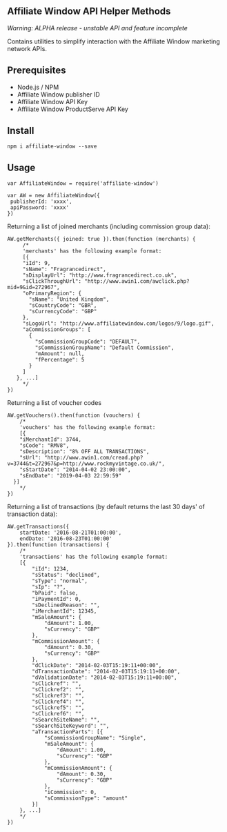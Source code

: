 Affiliate Window API Helper Methods
-----------------------------------

_Warning: ALPHA release - unstable API and feature incomplete_

Contains utilities to simplify interaction with the Affiliate Window marketing network APIs.

## Prerequisites

 - Node.js / NPM
 - Affiliate Window publisher ID
 - Affiliate Window API Key
 - Affiliate Window ProductServe API Key

## Install

```
npm i affiliate-window --save
```

## Usage

```
var AffiliateWindow = require('affiliate-window')

var AW = new AffiliateWindow({
 publisherId: 'xxxx',
 apiPassword: 'xxxx'
})
```

Returning a list of joined merchants (including commission group data):
```
AW.getMerchants({ joined: true }).then(function (merchants) {
	 /*
	 'merchants' has the following example format:
	 [{
     "iId": 9,
     "sName": "Fragrancedirect",
     "sDisplayUrl": "http://www.fragrancedirect.co.uk",
     "sClickThroughUrl": "http://www.awin1.com/awclick.php?mid=9&id=272967",
     "oPrimaryRegion": {
       "sName": "United Kingdom",
       "sCountryCode": "GBR",
       "sCurrencyCode": "GBP"
     },
     "sLogoUrl": "http://www.affiliatewindow.com/logos/9/logo.gif",
     "aCommissionGroups": [
       {
         "sCommissionGroupCode": "DEFAULT",
         "sCommissionGroupName": "Default Commission",
         "mAmount": null,
         "fPercentage": 5
       }
     ]
   }, ...]
	 */
})
```

Returning a list of voucher codes
```
AW.getVouchers().then(function (vouchers) {
	/*
	'vouchers' has the following example format:
	[{
    "iMerchantId": 3744,
    "sCode": "RMV8",
    "sDescription": "8% OFF ALL TRANSACTIONS",
    "sUrl": "http://www.awin1.com/cread.php?v=3744&t=272967&p=http://www.rockmyvintage.co.uk/",
    "sStartDate": "2014-04-02 23:00:00",
    "sEndDate": "2019-04-03 22:59:59"
  }]
	*/
})
```

Returning a list of transactions (by default returns the last 30 days' of transaction data):
```
AW.getTransactions({
	startDate: '2016-08-21T01:00:00',
	endDate: '2016-08-23T01:00:00'
}).then(function (transactions) {
	/*
	'transactions' has the following example format:
	[{
		"iId": 1234,
		"sStatus": "declined",
		"sType": "normal",
		"sIp": "?",
		"bPaid": false,
		"iPaymentId": 0,
		"sDeclinedReason": "",
		"iMerchantId": 12345,
		"mSaleAmount": {
			"dAmount": 1.00,
			"sCurrency": "GBP"
		},
		"mCommissionAmount": {
			"dAmount": 0.30,
			"sCurrency": "GBP"
		},
		"dClickDate": "2014-02-03T15:19:11+00:00",
		"dTransactionDate": "2014-02-03T15:19:11+00:00",
		"dValidationDate": "2014-02-03T15:19:11+00:00",
		"sClickref": "",
		"sClickref2": "",
		"sClickref3": "",
		"sClickref4": "",
		"sClickref5": "",
		"sClickref6": "",
		"sSearchSiteName": "",
		"sSearchSiteKeyword": "",
		"aTransactionParts": [{
			"sCommissionGroupName": "Single",
			"mSaleAmount": {
				"dAmount": 1.00,
				"sCurrency": "GBP"
			},
			"mCommissionAmount": {
				"dAmount": 0.30,
				"sCurrency": "GBP"
			},
			"iCommission": 0,
			"sCommissionType": "amount"
		}]
	}, ...]
	*/
})
```
